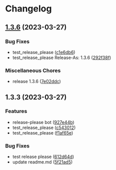 # Changelog

## [1.3.6](https://github.com/Franklalalala/AutoSteper/compare/v1.0.0...v1.3.6) (2023-03-27)


### Bug Fixes

* test_release_please ([c1e6db6](https://github.com/Franklalalala/AutoSteper/commit/c1e6db663cd0c0b6bd716f8276afa8cc93f64930))
* test_release_please Release-As: 1.3.6 ([292f38f](https://github.com/Franklalalala/AutoSteper/commit/292f38fff335a2387869233772cafcd089c0ed14))


### Miscellaneous Chores

* release 1.3.6 ([7e02ddc](https://github.com/Franklalalala/AutoSteper/commit/7e02ddcb1d408795e9d95129c71ecf760cf6ea2f))

## 1.3.3 (2023-03-27)


### Features

* release-please bot ([927e44b](https://github.com/Franklalalala/AutoSteper/commit/927e44bdb43136b71369c185e8b56f0fde48f421))
* test_release_please ([c543012](https://github.com/Franklalalala/AutoSteper/commit/c5430124ac8efb2cedab2b4a113084b18d95e1d7))
* test_release_please ([f1af65e](https://github.com/Franklalalala/AutoSteper/commit/f1af65ee8463ab81fcbe8f20c126eb377683652a))


### Bug Fixes

* test release please ([612d64d](https://github.com/Franklalalala/AutoSteper/commit/612d64d777e8fbec24c9b2f04f2185aa0e604657))
* update readme.md ([5f21ad5](https://github.com/Franklalalala/AutoSteper/commit/5f21ad5f6f44c11b3a5fc83d4deea22e5d0ad6a1))
